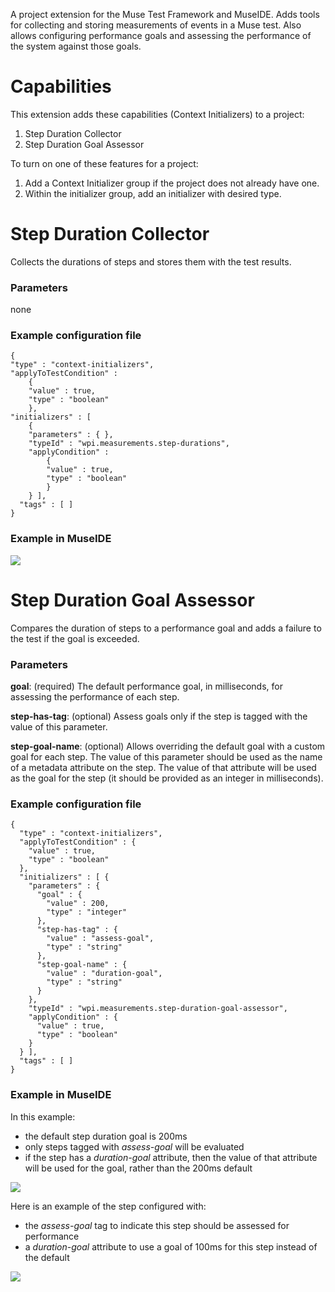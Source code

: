 A project extension for the Muse Test Framework and MuseIDE. Adds tools for collecting and storing measurements of events in a Muse test. Also allows configuring performance goals and assessing the performance of the system against those goals. 

# Capabilities

This extension adds these capabilities (Context Initializers) to a project:

1. Step Duration Collector
2. Step Duration Goal Assessor

To turn on one of these features for a project:

1. Add a Context Initializer group if the project does not already have one.
2. Within the initializer group, add an initializer with desired type.

# Step Duration Collector

Collects the durations of steps and stores them with the test results.

### Parameters

none 

### Example configuration file

    {
    "type" : "context-initializers",
    "applyToTestCondition" : 
		{
    	"value" : true,
    	"type" : "boolean"
    	},
  	"initializers" : [ 
		{
    	"parameters" : { },
    	"typeId" : "wpi.measurements.step-durations",
    	"applyCondition" : 
			{
      		"value" : true,
	      	"type" : "boolean"
    		}
      	} ],
      "tags" : [ ]
    }

### Example in MuseIDE

![](images/readme-stepdurationcollector-museide.png)

# Step Duration Goal Assessor

Compares the duration of steps to a performance goal and adds a failure to the test if the goal is exceeded.

### Parameters

**goal**: (required) The default performance goal, in milliseconds, for assessing the performance of each step.

**step-has-tag**: (optional) Assess goals only if the step is tagged with the value of this parameter.

**step-goal-name**: (optional) Allows overriding the default goal with a custom goal for each step. The value of this parameter should be used as the name of a metadata attribute on the step. The value of that attribute will be used as the goal for the step (it should be provided as an integer in milliseconds).

### Example configuration file

    {
      "type" : "context-initializers",
      "applyToTestCondition" : {
        "value" : true,
        "type" : "boolean"
      },
      "initializers" : [ {
        "parameters" : {
          "goal" : {
            "value" : 200,
            "type" : "integer"
          },
          "step-has-tag" : {
            "value" : "assess-goal",
            "type" : "string"
          },
          "step-goal-name" : {
            "value" : "duration-goal",
            "type" : "string"
          }
        },
        "typeId" : "wpi.measurements.step-duration-goal-assessor",
        "applyCondition" : {
          "value" : true,
          "type" : "boolean"
        }
      } ],
      "tags" : [ ]
    }

### Example in MuseIDE

In this example:

* the default step duration goal is 200ms
* only steps tagged with *assess-goal* will be evaluated
* if the step has a *duration-goal* attribute, then the value of that attribute will be used for the goal, rather than the 200ms default

![](images/readme-stepdurationgoalassessor-museide.png)

Here is an example of the step configured with:

* the *assess-goal* tag to indicate this step should be assessed for performance
* a *duration-goal* attribute to use a goal of 100ms for this step instead of the default

![](images/readme-stepdurationgoalassessor-museide-stepconfig.png)

